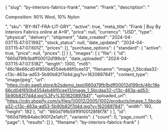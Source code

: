 {
  "slug": "by-interiors-fabrics-frank",
  "name": "Frank",
  "description": "<p>Composition: 90% Wool, 10% Nylon</p>",
  "sku": "BY-INT-FRA-LIT-GRY",
  "active": true,
  "meta_title": "Frank | Buy By Interiors Fabrics online at A+R",
  "price": null,
  "currency": "USD",
  "type": "physical",
  "delivery": "shipment",
  "date_created": "2024-04-03T15:47:07.199Z",
  "stock_status": null,
  "date_updated": "2024-04-03T15:47:07.601Z",
  "prices": [],
  "purchase_options": {
    "standard": {
      "active": true,
      "price": null,
      "prices": []
    }
  },
  "images": [
    {
      "file": {
        "id": "660d79fb1bdff00012d199cb",
        "date_uploaded": "2024-04-03T15:47:07.518Z",
        "length": 1300,
        "md5": "46c18e66cd04f850b4554eb46f0cee13",
        "filename": "image_1_5bcdaa32-c13c-463a-ad53-5b90b82f7d4d.jpg?v=1620897841",
        "content_type": "image/jpeg",
        "url": "https://cdn.swell.store/b2sdemo_test/660d79fb1bdff00012d199cb/46c18e66cd04f850b4554eb46f0cee13/image_1_5bcdaa32-c13c-463a-ad53-5b90b82f7d4d.jpg%3Fv%3D1620897841",
        "uploaded_url": "https://cdn.shopify.com/s/files/1/0012/2005/1002/products/image_1_5bcdaa32-c13c-463a-ad53-5b90b82f7d4d.jpg?v=1620897841",
        "width": 192,
        "height": 192
      },
      "id": "660d79fb591f9100128f8f78"
    }
  ],
  "id": "660d79fb94abc90012e1afc1",
  "variants": {
    "count": 0,
    "page_count": 1,
    "page": 1,
    "results": []
  },
  "filename": "by-interiors-fabrics-frank"
}